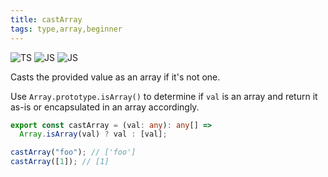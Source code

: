 ```yaml
---
title: castArray
tags: type,array,beginner
---
```


![TS](https://img.shields.io/badge/supports-typescript-blue.svg?style=flat-square)
![JS](https://img.shields.io/badge/supports-javascript-yellow.svg?style=flat-square)
![JS](https://img.shields.io/badge/supports-deno-green.svg?style=flat-square)

Casts the provided value as an array if it's not one.

Use `Array.prototype.isArray()` to determine if `val` is an array and return it as-is or encapsulated in an array accordingly.

```ts
export const castArray = (val: any): any[] =>
  Array.isArray(val) ? val : [val];
```

```ts
castArray("foo"); // ['foo']
castArray([1]); // [1]
```
